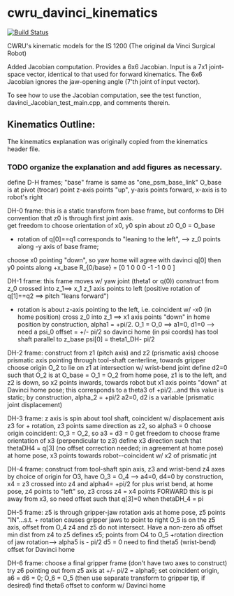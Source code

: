 # cwru_davinci_kinematics
[![Build Status](https://travis-ci.org/cwru-robotics/cwru_davinci_kinematics.svg?branch=master)](https://travis-ci.org/cwru-robotics/cwru_davinci_kinematics)

CWRU's kinematic models for the IS 1200 (The original da Vinci Surgical Robot)

Added Jacobian computation.  Provides a 6x6 Jacobian.  Input is a 7x1 joint-space vector, identical to that used for
forward kinematics.  The 6x6 Jacobian ignores the jaw-opening angle (7'th joint of input vector).

To see how to use the Jacobian computation, see the test function, davinci_Jacobian_test_main.cpp, and comments therein.

## Kinematics Outline:

The kinematics explanation was originally copied from the kinematics header file.
### TODO organize the explanation and add figures as necessary.

define D-H frames;
 "base" frame is same as "one_psm_base_link"
  O_base is at pivot (trocar) point
  z-axis points "up", y-axis points forward, x-axis is to robot's right

 DH-0 frame: this is a static transform from base frame, but conforms to
 DH convention that z0 is through first joint axis.  
 get freedom to choose orientation of x0, y0 spin about z0
 O_0 = O_base
 + rotation of q[0]==q1 corresponds to "leaning to the left", -->
 z_0 points along -y axis of base frame;

 choose x0 pointing "down", so yaw home will agree with davinci q[0]
 then y0 points along +x_base
 R_{0/base} = [0  1  0
               0  0 -1
              -1  0  0 ]

 DH-1 frame:  this frame moves w/ yaw joint (theta1 or q(0))
 construct from z_0 crossed into z_1==> x_1
 z_1 axis points to left (positive rotation of q[1]==q2 ==> pitch "leans forward")
 + rotation is about z-axis pointing to the left, i.e. coincident w/ -x0 (in home position)
 cross z_0 into z_1 ==> x1 axis points "down" in home position
 by construction, alpha1 = +pi/2.
 O_1 = O_0 ==> a1=0, d1=0
 --> need a psi_0 offset = +/- pi/2 so davinci home (in psi coords) has tool shaft parallel to z_base
 psi[0] = theta1_DH- pi/2


 DH-2 frame: construct from z1 (pitch axis) and z2 (prismatic axis)
 choose prismatic axis pointing through tool-shaft centerline, towards gripper
 choose origin O_2 to lie on z1 at intersection w/ wrist-bend joint
 define d2=0 such that O_2 is at O_base = O_1 = O_2
 from home pose, z1 is to the left, and z2 is down, so x2 points inwards, towards robot
 but x1 axis points "down" at Davinci home pose;
 this corresponds to a theta3 of +pi/2...and this value is static;
 by construction, alpha_2 = +pi/2
 a2=0, 
 d2 is a variable (prismatic joint displacement)
 

 DH-3 frame: z axis is spin about tool shaft, coincident w/ displacement axis z3
 for + rotation, z3 points same direction as z2, so alpha3 = 0
 choose origin coincident: O_3 = O_2, so a3 = d3 = 0
 get freedom to choose frame orientation of x3 (perpendicular to z3)
 define x3 direction such that thetaDH4 = q[3] (no offset correction needed; in agreement at home pose)
 at home pose, x3 points towards robot--coincident w/ x2 of prismatic jnt


 DH-4 frame: construct from tool-shaft spin axis, z3 and wrist-bend z4 axes
 by choice of origin for O3, have O_3 = O_4
 --> a4=0, d4=0
 by construction, x4 = z3 crossed into z4 and alpha4= +pi/2
 for plus wrist bend, at home pose, z4 points to "left"
 so, z3 cross z4 = x4 points FORWARD
 this is pi away from x3, so need offset such that q[3]=0 when thetaDH_4 = pi


 DH-5 frame: z5 is through gripper-jaw rotation axis
 at home pose, z5 points "IN"...s.t. + rotation causes gripper jaws to point to right
 O_5 is on the z5 axis, offset from O_4
 z4 and z5 do not intersect.  Have a non-zero a5 offset
 min dist from z4 to z5 defines x5; points from O4 to O_5
 +rotation direction of jaw rotation--> alpha5 is - pi/2
 d5 = 0
 need to find theta5 (wrist-bend) offset for Davinci home

 DH-6 frame: choose a final gripper frame (don't have two axes to construct)
 try z6 pointing out from z5 axis at +/- pi/2 = alpha6;
 set coincident origin, a6 = d6 = 0; O_6 = O_5 (then use separate transform to gripper tip, if desired)
 find theta6 offset to conform w/ Davinci home


